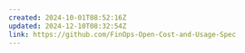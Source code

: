 ```yaml
---
created: 2024-10-01T08:52:16Z
updated: 2024-12-10T08:32:54Z
link: https://github.com/FinOps-Open-Cost-and-Usage-Spec
---
```

